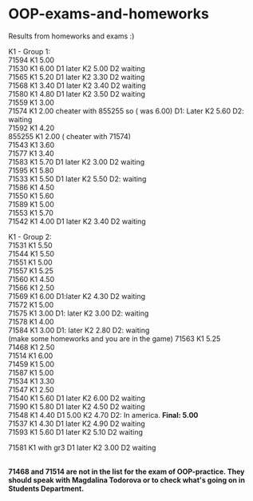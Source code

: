 # OOP-exams-and-homeworks
Results from homeworks and exams
:)</br>

K1 - Group 1: </br>
71594 K1 5.00 </br>
71530 K1 6.00 D1 later K2 5.00 D2 waiting </br>
71565 K1 5.20 D1 later K2 3.30 D2 waiting </br>
71568 K1 3.40 D1 later K2 3.40 D2 waiting </br>
71580 K1 4.80 D1 later K2 3.50 D2 waiting </br>
71559 K1 3.00 </br>
71574 K1 2.00 cheater with 855255 so ( was 6.00) D1: Later  K2 5.60 D2: waiting  </br>
71592 K1 4.20 </br>
855255 K1 2.00 ( cheater with 71574) </br>
71543 K1 3.60 </br>
71577 K1 3.40 </br>
71583 K1 5.70 D1 later K2 3.00 D2 waiting</br>
71595 K1 5.80 </br>
71533 K1 5.50 D1 later K2 5.50 D2: waiting </br>
71586 K1 4.50 </br>
71550 K1 5.60 </br>
71589 K1 5.00 </br>
71553 K1 5.70 </br>
71542 K1 4.00 D1 later K2 3.40 D2 waiting </br>


K1 - Group 2: </br>
71531 K1 5.50 </br>
71544 K1 5.50 </br>
71551 K1 5.00 </br>
71557 K1 5.25 </br>
71560 K1 4.50 </br>
71566 K1 2.50 </br>
71569 K1 6.00 D1:later K2 4.30 D2 waiting</br>
71572 K1 5.00 </br>
71575 K1 3.00 D1: later K2 3.00 D2: waiting </br>
71578 K1 4.00 </br>
71584 K1 3.00 D1: later K2 2.80 D2: waiting </br> (make some homeworks and you are in the game)
71563 K1 5.25 </br>
71468 K1 2.50 </br>
71514 K1 6.00 </br>
71459 K1 5.00 </br>
71587 K1 5.00 </br> 
71534 K1 3.30 </br>
71547 K1 2.50 </br>
71540 K1 5.60 D1 later K2 6.00 D2 waiting</br>
71590 K1 5.80 D1 later K2 4.50 D2 waiting </br>
71548 K1 4.40 D1 5.00 K2 4.70 D2: In america. <strong>Final: 5.00</strong> </br>
71537 K1 4.30 D1 later K2 4.90 D2 waiting</br>
71593 K1 5.60 D1 later K2 5.10 D2 waiting </br>

71581 K1 with gr3 D1 later K2 3.00 D2 waiting
</br> </br>

<strong>
71468 and 71514 are not in the list for the exam of OOP-practice. They should speak with Magdalina Todorova or to check what's going on in Students Department.
</strong>
